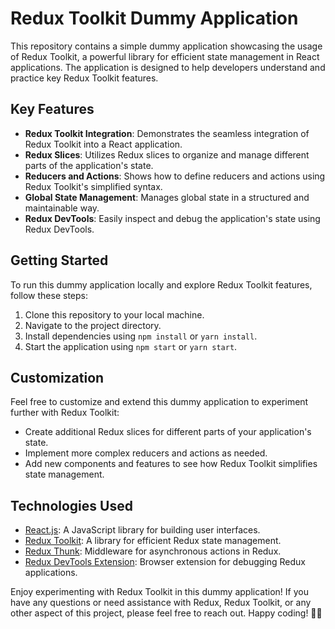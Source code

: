 # Redux Toolkit Dummy Application

This repository contains a simple dummy application showcasing the usage of Redux Toolkit, a powerful library for efficient state management in React applications. The application is designed to help developers understand and practice key Redux Toolkit features.

## Key Features
- **Redux Toolkit Integration**: Demonstrates the seamless integration of Redux Toolkit into a React application.
- **Redux Slices**: Utilizes Redux slices to organize and manage different parts of the application's state.
- **Reducers and Actions**: Shows how to define reducers and actions using Redux Toolkit's simplified syntax.
- **Global State Management**: Manages global state in a structured and maintainable way.
- **Redux DevTools**: Easily inspect and debug the application's state using Redux DevTools.

## Getting Started
To run this dummy application locally and explore Redux Toolkit features, follow these steps:

1. Clone this repository to your local machine.
2. Navigate to the project directory.
3. Install dependencies using `npm install` or `yarn install`.
4. Start the application using `npm start` or `yarn start`.

## Customization
Feel free to customize and extend this dummy application to experiment further with Redux Toolkit:

- Create additional Redux slices for different parts of your application's state.
- Implement more complex reducers and actions as needed.
- Add new components and features to see how Redux Toolkit simplifies state management.

## Technologies Used
- [React.js](https://reactjs.org/): A JavaScript library for building user interfaces.
- [Redux Toolkit](https://redux-toolkit.js.org/): A library for efficient Redux state management.
- [Redux Thunk](https://github.com/reduxjs/redux-thunk): Middleware for asynchronous actions in Redux.
- [Redux DevTools Extension](https://github.com/reduxjs/redux-devtools): Browser extension for debugging Redux applications.


Enjoy experimenting with Redux Toolkit in this dummy application! If you have any questions or need assistance with Redux, Redux Toolkit, or any other aspect of this project, please feel free to reach out. Happy coding! 🚀🔥
